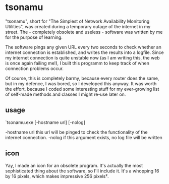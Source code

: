 # tsonamu

"tsonamu", short for "The Simplest of Network Availability Monitoring Utilities", was created during a temporary outage of the internet in my street. The - completely obsolete and useless - software was written by me for the purpose of learning.

The software pings any given URL every two seconds to check whether an internet connection is established, and writes the results into a logfile. Since my internet connection is quite unstable now (as I am writing this, the web is once again failing me!), I built this programm to keep track of when connection problems occur.

Of course, this is completely barmy, because every router does the same, but in my defence, I was bored, so I developed this anyway. It was worth the effort, because I coded some interesting stuff for my ever-growing list of self-made methods and classes I might re-use later on.

## usage

`tsonamu.exe [-hostname url] [-nolog]

-hostname url   this url will be pinged to check the functionality of the internet connection.
-nolog          if this argument exists, no log file will be written

## icon

Yay, I made an icon for an obsolete program. It's actually the most sophisticated thing about the software, so I'll include it. It's a whopping 16 by 16 pixels, which makes impressive 256 pixels².
